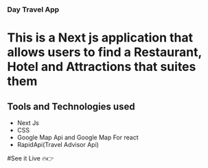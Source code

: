 ### Day Travel App

# This is a Next js application that allows users to find a Restaurant, Hotel and Attractions that suites them

## Tools and Technologies used

- Next Js
- CSS
- Google Map Api and Google Map For react
- RapidApi(Travel Advisor Api)

#See it Live 🔥👉
